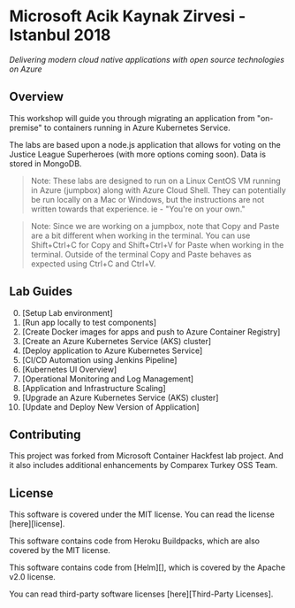 # Microsoft Acik Kaynak Zirvesi - Istanbul 2018

_Delivering modern cloud native applications with ​open source technologies on Azure​_

## Overview

This workshop will guide you through migrating an application from "on-premise" to containers running in Azure Kubernetes Service.

The labs are based upon a node.js application that allows for voting on the Justice League Superheroes (with more options coming soon). Data is stored in MongoDB.

> Note: These labs are designed to run on a Linux CentOS VM running in Azure (jumpbox) along with Azure Cloud Shell. They can potentially be run locally on a Mac or Windows, but the instructions are not written towards that experience. ie - "You're on your own."

> Note: Since we are working on a jumpbox, note that Copy and Paste are a bit different when working in the terminal. You can use Shift+Ctrl+C for Copy and Shift+Ctrl+V for Paste when working in the terminal. Outside of the terminal Copy and Paste behaves as expected using Ctrl+C and Ctrl+V. 

## Lab Guides
  0. [Setup Lab environment]
  1. [Run app locally to test components]
  2. [Create Docker images for apps and push to Azure Container Registry]
  3. [Create an Azure Kubernetes Service (AKS) cluster]
  4. [Deploy application to Azure Kubernetes Service]
  5. [CI/CD Automation using Jenkins Pipeline]
  6. [Kubernetes UI Overview]
  7. [Operational Monitoring and Log Management]
  8. [Application and Infrastructure Scaling]
  9. [Upgrade an Azure Kubernetes Service (AKS) cluster]
  10. [Update and Deploy New Version of Application]
 
  
## Contributing

This project was forked from Microsoft Container Hackfest lab project. And it also includes additional enhancements by Comparex Turkey OSS Team.

## License

This software is covered under the MIT license. You can read the license [here][license].

This software contains code from Heroku Buildpacks, which are also covered by the MIT license.

This software contains code from [Helm][], which is covered by the Apache v2.0 license.

You can read third-party software licenses [here][Third-Party Licenses].

